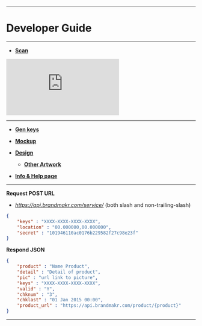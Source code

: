 

---


Developer Guide
===================

---

- <a target="_blank" href="https://api.brandmakr.com/scan/">**Scan**</a>

<div class="devices">
    <div class="device device-ios">
        <iframe src="https://api.brandmakr.com/scan/" scrolling="no" frameborder="0"></iframe>
    </div>
</div>

---



- <a target="_blank" href="https://api.brandmakr.com/genkeys">**Gen keys**</a>


- <a target="_blank" href="https://brandmakr.com/mockup">**Mockup**</a>

- <a target="_blank" href="https://ifro.ga/BrandMakr">**Design**</a>
    - <a target="_blank" href="https://github.com/brandmakr/artwork">**Other Artwork**</a>

- <a target="_blank" href="http://ios.brandmakr.com">**Info & Help page**</a>

---

**Request POST URL**


- <a target="_blank"> *https://api.brandmakr.com/service/* </a>  (both slash and non-trailing-slash)
 
```json
{
	"keys" : "XXXX-XXXX-XXXX-XXXX",
	"location" : "00.000000,00.000000",
	"secret" : "101946110ac0176b229582f27c98e23f"
}
```


**Respond JSON**

```json
{
	"product" : "Name Product",
	"detail" : "Detail of product",
	"pic" : "url link to picture",
	"keys" : "XXXX-XXXX-XXXX-XXXX",
	"valid" : "Y",
	"chknum" : "3",
	"chklast" : "01 Jan 2015 00:00",
	"product_url" : "https://api.brandmakr.com/product/{product}"
}
```



---

